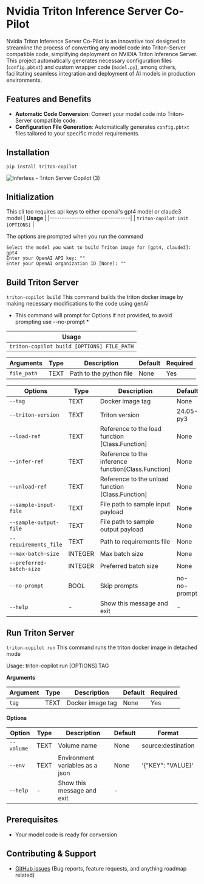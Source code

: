 

# Nvidia Triton Inference Server Co-Pilot

Nvidia Triton Inference Server Co-Pilot is an innovative tool designed to streamline the process of converting any model code into Triton-Server compatible code, simplifying deployment on NVIDIA Triton Inference Server. This project automatically generates necessary configuration files (`config.pbtxt`) and custom wrapper code (`model.py`), among others, facilitating seamless integration and deployment of AI models in production environments.

## Features and Benefits

- **Automatic Code Conversion**: Convert your model code into Triton-Server compatible code.
- **Configuration File Generation**: Automatically generates `config.pbtxt` files tailored to your specific model requirements.

## Installation
`pip install triton-copilot`

![Inferless - Triton Server Copilot (3)](https://github.com/inferless/triton-co-pilot/assets/3748840/51667778-f4c4-4ae1-be1c-05708e6ca032)


## Initialization
This cli too requires api keys to either openai's gpt4 model or claude3 model
| **Usage**                       |
|---------------------------------|
| `triton-copilot init [OPTIONS]` |

The options are prompted when you run the command
```
Select the model you want to build Triton image for [gpt4, claude3]: gpt4
Enter your OpenAI API key: ""
Enter your OpenAI organization ID [None]: ""
```

## Build Triton Server
`triton-copilot build`
This command builds the triton docker image by making necessary modifications to the code using genAi

* This command will prompt for Options if not provided, to avoid prompting use --no-prompt *

| **Usage**                               |
|----------------------------------------|
| `triton-copilot build [OPTIONS] FILE_PATH` |

| **Arguments** | **Type** | **Description** | **Default** | **Required** |
|---------------|----------|-----------------|-------------|--------------|
| `file_path`   | TEXT     | Path to the python file | None | Yes |

| **Options**                   | **Type** | **Description**                         | **Default** | **Required** |
|-------------------------------|----------|-----------------------------------------|-------------|--------------|
| `--tag`                       | TEXT     | Docker image tag                        | None        | Yes          |
| `--triton-version`            | TEXT     | Triton version                          | 24.05-py3   | No           |
| `--load-ref`                  | TEXT     | Reference to the load function [Class.Function]          | None        | No           |
| `--infer-ref`                 | TEXT     | Reference to the inference function[Class.Function]     | None        | No           |
| `--unload-ref`                | TEXT     | Reference to the unload function [Class.Function]       | None        | No           |
| `--sample-input-file`         | TEXT     | File path to sample input payload       | None        | No           |
| `--sample-output-file`        | TEXT     | File path to sample output payload      | None        | No           |
| `--requirements_file`         | TEXT     | Path to requirements file               | None        | No           |
| `--max-batch-size`            | INTEGER  | Max batch size                          | None        | No           |
| `--preferred-batch-size`      | INTEGER  | Preferred batch size                    | None        | No           |
| `--no-prompt`                 | BOOL     | Skip prompts                            | no-no-prompt| No           |
| `--help`                      | -        | Show this message and exit              | -           | -            |


## Run Triton Server
`triton-copilot run`
This command runs the triton docker image in detached mode

Usage: triton-copilot run [OPTIONS] TAG

**Arguments**

| Argument | Type | Description             | Default | Required |
|----------|------|-------------------------|---------|----------|
| `tag`    | TEXT | Docker image tag        | None    | Yes      |

**Options**

| Option     | Type | Description                        | Default | Format           |
|------------|------|------------------------------------|---------|------------------|
| `--volume` | TEXT | Volume name                        | None    |source:destination|
| `--env`    | TEXT | Environment variables as a json    | None    |'{"KEY": "VALUE}' |
| `--help`   | -    | Show this message and exit         | -       |                  |


## Prerequisites
- Your model code is ready for conversion

## Contributing & Support

- [GitHub issues](https://github.com/inferless/triton-co-pilot/issues/new) \(Bug reports, feature requests, and anything roadmap related)
